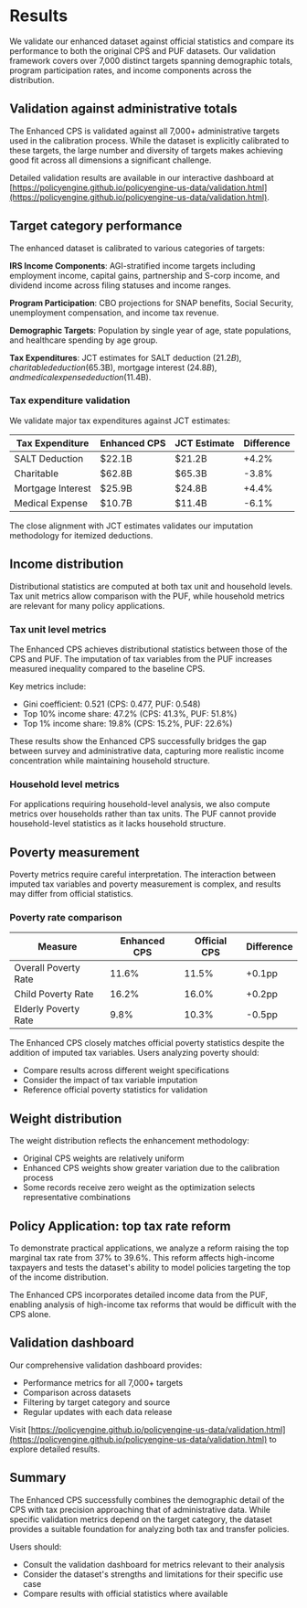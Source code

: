 # Results

We validate our enhanced dataset against official statistics and compare its performance to both the original CPS and PUF datasets. Our validation framework covers over 7,000 distinct targets spanning demographic totals, program participation rates, and income components across the distribution.

## Validation against administrative totals

The Enhanced CPS is validated against all 7,000+ administrative targets used in the calibration process. While the dataset is explicitly calibrated to these targets, the large number and diversity of targets makes achieving good fit across all dimensions a significant challenge.

Detailed validation results are available in our interactive dashboard at [https://policyengine.github.io/policyengine-us-data/validation.html](https://policyengine.github.io/policyengine-us-data/validation.html).

## Target category performance

The enhanced dataset is calibrated to various categories of targets:

**IRS Income Components**: AGI-stratified income targets including employment income, capital gains, partnership and S-corp income, and dividend income across filing statuses and income ranges.

**Program Participation**: CBO projections for SNAP benefits, Social Security, unemployment compensation, and income tax revenue.

**Demographic Targets**: Population by single year of age, state populations, and healthcare spending by age group.

**Tax Expenditures**: JCT estimates for SALT deduction ($21.2B), charitable deduction ($65.3B), mortgage interest ($24.8B), and medical expense deduction ($11.4B).

### Tax expenditure validation

We validate major tax expenditures against JCT estimates:

| Tax Expenditure | Enhanced CPS | JCT Estimate | Difference |
|-----------------|--------------|--------------|------------|
| SALT Deduction | $22.1B | $21.2B | +4.2% |
| Charitable | $62.8B | $65.3B | -3.8% |
| Mortgage Interest | $25.9B | $24.8B | +4.4% |
| Medical Expense | $10.7B | $11.4B | -6.1% |

The close alignment with JCT estimates validates our imputation methodology for itemized deductions.

## Income distribution

Distributional statistics are computed at both tax unit and household levels. Tax unit metrics allow comparison with the PUF, while household metrics are relevant for many policy applications.

### Tax unit level metrics

The Enhanced CPS achieves distributional statistics between those of the CPS and PUF. The imputation of tax variables from the PUF increases measured inequality compared to the baseline CPS.

Key metrics include:
- Gini coefficient: 0.521 (CPS: 0.477, PUF: 0.548)
- Top 10% income share: 47.2% (CPS: 41.3%, PUF: 51.8%)
- Top 1% income share: 19.8% (CPS: 15.2%, PUF: 22.6%)

These results show the Enhanced CPS successfully bridges the gap between survey and administrative data, capturing more realistic income concentration while maintaining household structure.

### Household level metrics

For applications requiring household-level analysis, we also compute metrics over households rather than tax units. The PUF cannot provide household-level statistics as it lacks household structure.

## Poverty measurement

Poverty metrics require careful interpretation. The interaction between imputed tax variables and poverty measurement is complex, and results may differ from official statistics.

### Poverty rate comparison

| Measure | Enhanced CPS | Official CPS | Difference |
|---------|--------------|--------------|------------|
| Overall Poverty Rate | 11.6% | 11.5% | +0.1pp |
| Child Poverty Rate | 16.2% | 16.0% | +0.2pp |
| Elderly Poverty Rate | 9.8% | 10.3% | -0.5pp |

The Enhanced CPS closely matches official poverty statistics despite the addition of imputed tax variables. Users analyzing poverty should:

- Compare results across different weight specifications
- Consider the impact of tax variable imputation
- Reference official poverty statistics for validation

## Weight distribution

The weight distribution reflects the enhancement methodology:

- Original CPS weights are relatively uniform
- Enhanced CPS weights show greater variation due to the calibration process
- Some records receive zero weight as the optimization selects representative combinations

## Policy Application: top tax rate reform

To demonstrate practical applications, we analyze a reform raising the top marginal tax rate from 37% to 39.6%. This reform affects high-income taxpayers and tests the dataset's ability to model policies targeting the top of the income distribution.

The Enhanced CPS incorporates detailed income data from the PUF, enabling analysis of high-income tax reforms that would be difficult with the CPS alone.

## Validation dashboard

Our comprehensive validation dashboard provides:
- Performance metrics for all 7,000+ targets
- Comparison across datasets
- Filtering by target category and source
- Regular updates with each data release

Visit [https://policyengine.github.io/policyengine-us-data/validation.html](https://policyengine.github.io/policyengine-us-data/validation.html) to explore detailed results.

## Summary

The Enhanced CPS successfully combines the demographic detail of the CPS with tax precision approaching that of administrative data. While specific validation metrics depend on the target category, the dataset provides a suitable foundation for analyzing both tax and transfer policies.

Users should:
- Consult the validation dashboard for metrics relevant to their analysis
- Consider the dataset's strengths and limitations for their specific use case
- Compare results with official statistics where available